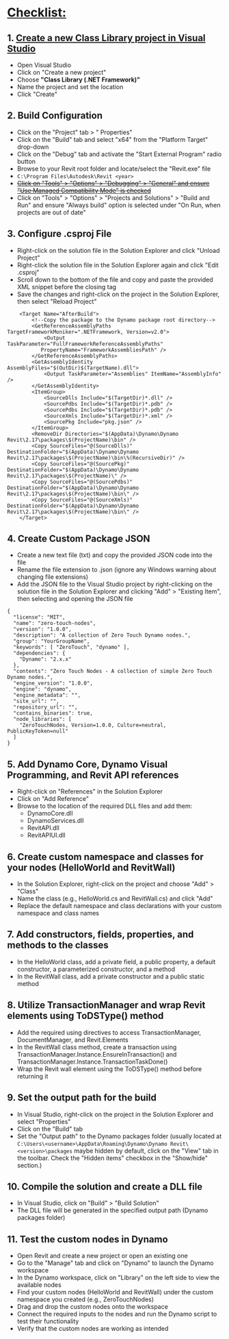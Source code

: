 # [Checklist:](https://bimorph.com/wp-content/uploads/2018/11/BILT%20EUR%202018%20-%20Thomas%20Mahon%20-%20Session%201.5%20and%202.3%20-%20Handout.pdf "Become a Dynamo Zero Touch Node Developer in 75 Minutes Thomas Mahon, Bimorph")

## 1. [Create a new Class Library project in Visual Studio](https://www.google.com "YouTube Walk Through")
  - Open Visual Studio
  - Click on "Create a new project"
  - Choose __"Class Library (.NET Framework)"__
  - Name the project and set the location
  - Click "Create"

## 2. Build Configuration
  - Click on the "Project" tab > "<ProjectName> Properties"
  - Click on the "Build" tab and select "x64" from the "Platform Target" drop-down
  - Click on the "Debug" tab and activate the "Start External Program" radio button
  - Browse to your Revit root folder and locate/select the "Revit.exe" file
  - `C:\Program Files\Autodesk\Revit <year>`
  - [~~Click on "Tools" > "Options" > "Debugging" > "General" and ensure "Use Managed Compatibility Mode" is checked~~](https://forum.dynamobim.com/t/setting-up-the-c-environment/76350?u=turtlewolfe "yeah, I was just trying to follow the directions. So, it’s safe to skip this one?")
  - Click on "Tools" > "Options" > "Projects and Solutions" > "Build and Run" and ensure "Always build" option is selected under "On Run, when projects are out of date"

## 3. Configure .csproj File
  - Right-click on the solution file in the Solution Explorer and click "Unload Project"
  - Right-click the solution file in the Solution Explorer again and click "Edit <ProjectName>.csproj"
  - Scroll down to the bottom of the file and copy and paste the provided XML snippet before the closing </project> tag
  - Save the changes and right-click on the project in the Solution Explorer, then select "Reload Project"
```
	<Target Name="AfterBuild">
		<!--Copy the package to the Dynamo package root directory-->
		<GetReferenceAssemblyPaths TargetFrameworkMoniker=".NETFramework, Version=v2.0">
			<Output TaskParameter="FullFrameworkReferenceAssemblyPaths"
		   PropertyName="FrameworkAssembliesPath" />
		</GetReferenceAssemblyPaths>
		<GetAssemblyIdentity AssemblyFiles="$(OutDir)$(TargetName).dll">
			<Output TaskParameter="Assemblies" ItemName="AssemblyInfo" />
		</GetAssemblyIdentity>
		<ItemGroup>
			<SourceDlls Include="$(TargetDir)*.dll" />
			<SourcePdbs Include="$(TargetDir)*.pdb" />
			<SourcePdbs Include="$(TargetDir)*.pdb" />
			<SourceXmls Include="$(TargetDir)*.xml" />
			<SourcePkg Include="pkg.json" />
		</ItemGroup>
		<RemoveDir Directories="$(AppData)\Dynamo\Dynamo Revit\2.17\packages\$(ProjectName)\bin" />
		<Copy SourceFiles="@(SourceDlls)" DestinationFolder="$(AppData)\Dynamo\Dynamo Revit\2.17\packages\$(ProjectName)\bin\%(RecursiveDir)" />
		<Copy SourceFiles="@(SourcePkg)" DestinationFolder="$(AppData)\Dynamo\Dynamo Revit\2.17\packages\$(ProjectName)\" />
		<Copy SourceFiles="@(SourcePdbs)" DestinationFolder="$(AppData)\Dynamo\Dynamo Revit\2.17\packages\$(ProjectName)\bin\" />
		<Copy SourceFiles="@(SourceXmls)" DestinationFolder="$(AppData)\Dynamo\Dynamo Revit\2.17\packages\$(ProjectName)\bin\" />
	</Target>
```

## 4. Create Custom Package JSON
  - Create a new text file (txt) and copy the provided JSON code into the file
  - Rename the file extension to .json (ignore any Windows warning about changing file extensions)
  - Add the JSON file to the Visual Studio project by right-clicking on the solution file in the Solution Explorer and clicking "Add" > "Existing Item", then selecting and opening the JSON file
```
{
  "license": "MIT",
  "name": "zero-touch-nodes",
  "version": "1.0.0",
  "description": "A collection of Zero Touch Dynamo nodes.",
  "group": "YourGroupName",
  "keywords": [ "ZeroTouch", "dynamo" ],
  "dependencies": {
    "Dynamo": "2.x.x"
  },
  "contents": "Zero Touch Nodes - A collection of simple Zero Touch Dynamo nodes.",
  "engine_version": "1.0.0",
  "engine": "dynamo",
  "engine_metadata": "",
  "site_url": "",
  "repository_url": "",
  "contains_binaries": true,
  "node_libraries": [
    "ZeroTouchNodes, Version=1.0.0, Culture=neutral, PublicKeyToken=null"
  ]
}
```
## 5. Add Dynamo Core, Dynamo Visual Programming, and Revit API references
  - Right-click on "References" in the Solution Explorer
  - Click on "Add Reference"
  - Browse to the location of the required DLL files and add them:
    - DynamoCore.dll
    - DynamoServices.dll
    - RevitAPI.dll
    - RevitAPIUI.dll

## 6. Create custom namespace and classes for your nodes (HelloWorld and RevitWall)
  - In the Solution Explorer, right-click on the project and choose "Add" > "Class"
  - Name the class (e.g., HelloWorld.cs and RevitWall.cs) and click "Add"
  - Replace the default namespace and class declarations with your custom namespace and class names

## 7. Add constructors, fields, properties, and methods to the classes
  - In the HelloWorld class, add a private field, a public property, a default constructor, a parameterized constructor, and a method
  - In the RevitWall class, add a private constructor and a public static method

## 8. Utilize TransactionManager and wrap Revit elements using ToDSType() method
  - Add the required using directives to access TransactionManager, DocumentManager, and Revit.Elements
  - In the RevitWall class method, create a transaction using TransactionManager.Instance.EnsureInTransaction() and TransactionManager.Instance.TransactionTaskDone()
  - Wrap the Revit wall element using the ToDSType() method before returning it

## 9. Set the output path for the build
  - In Visual Studio, right-click on the project in the Solution Explorer and select "Properties"
  - Click on the "Build" tab
  - Set the "Output path" to the Dynamo packages folder (usually located at `C:\Users\<username>\AppData\Roaming\Dynamo\Dynamo Revit\<version>\packages` maybe hidden by default, click on the "View" tab in the toolbar.
Check the "Hidden items" checkbox in the "Show/hide" section.)

## 10. Compile the solution and create a DLL file
  - In Visual Studio, click on "Build" > "Build Solution"
  - The DLL file will be generated in the specified output path (Dynamo packages folder)

## 11. Test the custom nodes in Dynamo
  - Open Revit and create a new project or open an existing one
  - Go to the "Manage" tab and click on "Dynamo" to launch the Dynamo workspace
  - In the Dynamo workspace, click on "Library" on the left side to view the available nodes
  - Find your custom nodes (HelloWorld and RevitWall) under the custom namespace you created (e.g., ZeroTouchNodes)
  - Drag and drop the custom nodes onto the workspace
  - Connect the required inputs to the nodes and run the Dynamo script to test their functionality
  - Verify that the custom nodes are working as intended
